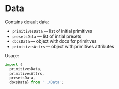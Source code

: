 # Data

Contains default data:

* `primitivesData` — list of initial primitives
* `presetsData` — list of initial presets
* `docsData` — object with docs for primitives
* `primitivesAttrs` — object with primitives attributes

Usage:

```js static
import {
  primitivesData,
  primitivesAttrs,
  presetsData,
  docsData} from '../Data';
```
